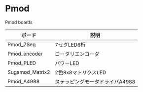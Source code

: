 # Pmod
 Pmod boards

ボード | 説明
---|---
Pmod_7Seg | 7セグLED6桁
Pmod_encoder | ロータリエンコーダ
Pmod_PLED | パワーLED
Sugamod_Matrix2 | 2色8x8マトリクスLED
Pmod_A4988 | ステッピングモータドライバA4988
